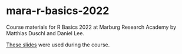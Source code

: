 # mara-r-basics-2022
Course materials for R Basics 2022 at Marburg Research Academy by Matthias Duschl and Daniel Lee.

[These slides](https://docs.google.com/presentation/d/1QPodnIwJ9A2QNWVubaRl00OgHXjozDd6HxKbtsdTG8U/edit?usp=sharing) were used during the course.
